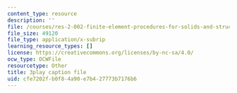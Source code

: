 ```yaml
---
content_type: resource
description: ''
file: /courses/res-2-002-finite-element-procedures-for-solids-and-structures-spring-2010/cfe7202fb0f84a90e7b427773b7176b6_Jfibd3L_E_o.srt
file_size: 49120
file_type: application/x-subrip
learning_resource_types: []
license: https://creativecommons.org/licenses/by-nc-sa/4.0/
ocw_type: OCWFile
resourcetype: Other
title: 3play caption file
uid: cfe7202f-b0f8-4a90-e7b4-27773b7176b6
---
```

